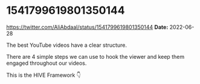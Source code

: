 # 1541799619801350144
https://twitter.com/AliAbdaal/status/1541799619801350144
**Date:** 2022-06-28

The best YouTube videos have a clear structure.

There are 4 simple steps we can use to hook the viewer and keep them engaged throughout our videos.

This is the HIVE Framework 👇
